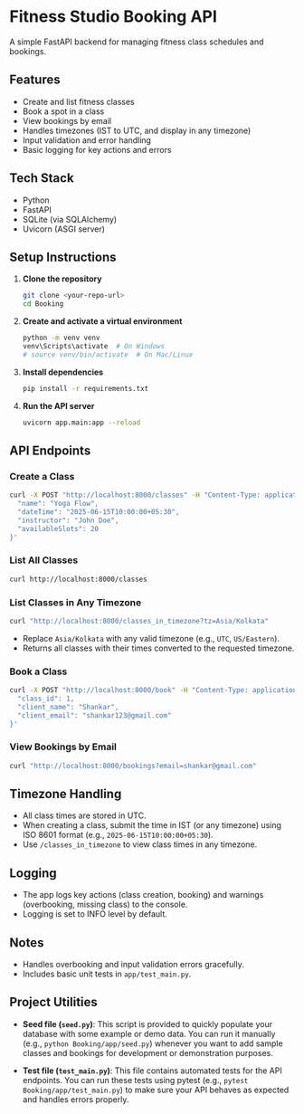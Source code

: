 # Fitness Studio Booking API

A simple FastAPI backend for managing fitness class schedules and bookings.

## Features
- Create and list fitness classes
- Book a spot in a class
- View bookings by email
- Handles timezones (IST to UTC, and display in any timezone)
- Input validation and error handling
- Basic logging for key actions and errors

## Tech Stack
- Python
- FastAPI
- SQLite (via SQLAlchemy)
- Uvicorn (ASGI server)

## Setup Instructions

1. **Clone the repository**
   ```sh
   git clone <your-repo-url>
   cd Booking
   ```
2. **Create and activate a virtual environment**
   ```sh
   python -m venv venv
   venv\Scripts\activate  # On Windows
   # source venv/bin/activate  # On Mac/Linux
   ```
3. **Install dependencies**
   ```sh
   pip install -r requirements.txt
   ```
4. **Run the API server**
   ```sh
   uvicorn app.main:app --reload
   ```

## API Endpoints

### Create a Class
```sh
curl -X POST "http://localhost:8000/classes" -H "Content-Type: application/json" -d '{
  "name": "Yoga Flow",
  "dateTime": "2025-06-15T10:00:00+05:30",
  "instructor": "John Doe",
  "availableSlots": 20
}'
```

### List All Classes
```sh
curl http://localhost:8000/classes
```

### List Classes in Any Timezone
```sh
curl "http://localhost:8000/classes_in_timezone?tz=Asia/Kolkata"
```
- Replace `Asia/Kolkata` with any valid timezone (e.g., `UTC`, `US/Eastern`).
- Returns all classes with their times converted to the requested timezone.

### Book a Class
```sh
curl -X POST "http://localhost:8000/book" -H "Content-Type: application/json" -d '{
  "class_id": 1,
  "client_name": "Shankar",
  "client_email": "shankar123@gmail.com"
}'
```

### View Bookings by Email
```sh
curl "http://localhost:8000/bookings?email=shankar@gmail.com"
```

## Timezone Handling
- All class times are stored in UTC.
- When creating a class, submit the time in IST (or any timezone) using ISO 8601 format (e.g., `2025-06-15T10:00:00+05:30`).
- Use `/classes_in_timezone` to view class times in any timezone.

## Logging
- The app logs key actions (class creation, booking) and warnings (overbooking, missing class) to the console.
- Logging is set to INFO level by default.

## Notes
- Handles overbooking and input validation errors gracefully.
- Includes basic unit tests in `app/test_main.py`.

## Project Utilities

- **Seed file (`seed.py`)**: This script is provided to quickly populate your database with some example or demo data. You can run it manually (e.g., `python Booking/app/seed.py`) whenever you want to add sample classes and bookings for development or demonstration purposes.

- **Test file (`test_main.py`)**: This file contains automated tests for the API endpoints. You can run these tests using pytest (e.g., `pytest Booking/app/test_main.py`) to make sure your API behaves as expected and handles errors properly.


